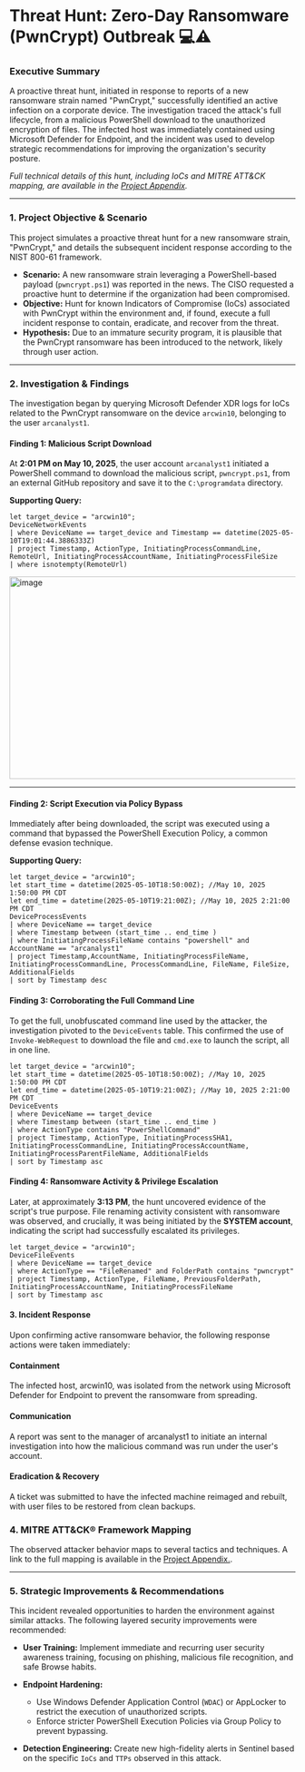 # Threat Hunt: Zero-Day Ransomware (PwnCrypt) Outbreak 💻⚠️

### Executive Summary
A proactive threat hunt, initiated in response to reports of a new ransomware strain named "PwnCrypt," successfully identified an active infection on a corporate device. The investigation traced the attack's full lifecycle, from a malicious PowerShell download to the unauthorized encryption of files. The infected host was immediately contained using Microsoft Defender for Endpoint, and the incident was used to develop strategic recommendations for improving the organization's security posture.

*Full technical details of this hunt, including IoCs and MITRE ATT&CK mapping, are available in the [Project Appendix](https://github.com/jorjuarez/Cybersecurity-Portfolio-Public/tree/main/PwnCrypt%20Ransomware%20Project%20Appendix).*

---

### 1. Project Objective & Scenario

This project simulates a proactive threat hunt for a new ransomware strain, "PwnCrypt," and details the subsequent incident response according to the NIST 800-61 framework.

* **Scenario:** A new ransomware strain leveraging a PowerShell-based payload (`pwncrypt.ps1`) was reported in the news. The CISO requested a proactive hunt to determine if the organization had been compromised.
* **Objective:** Hunt for known Indicators of Compromise (IoCs) associated with PwnCrypt within the environment and, if found, execute a full incident response to contain, eradicate, and recover from the threat.
* **Hypothesis:** Due to an immature security program, it is plausible that the PwnCrypt ransomware has been introduced to the network, likely through user action.

---

### 2. Investigation & Findings

The investigation began by querying Microsoft Defender XDR logs for IoCs related to the PwnCrypt ransomware on the device `arcwin10`, belonging to the user `arcanalyst1`.

#### Finding 1: Malicious Script Download
At **2:01 PM on May 10, 2025**, the user account `arcanalyst1` initiated a PowerShell command to download the malicious script, `pwncrypt.ps1`, from an external GitHub repository and save it to the `C:\programdata` directory.

**Supporting Query:**
```kql
let target_device = "arcwin10";
DeviceNetworkEvents
| where DeviceName == target_device and Timestamp == datetime(2025-05-10T19:01:44.3886333Z)
| project Timestamp, ActionType, InitiatingProcessCommandLine, RemoteUrl, InitiatingProcessAccountName, InitiatingProcessFileSize
| where isnotempty(RemoteUrl)
```
<img width="912" height="357" alt="image" src="https://github.com/user-attachments/assets/7c1f7754-d348-4596-b730-b3e1bf6b417c" />

---

#### Finding 2: Script Execution via Policy Bypass
Immediately after being downloaded, the script was executed using a command that bypassed the PowerShell Execution Policy, a common defense evasion technique.

**Supporting Query:**
```kql
let target_device = "arcwin10";
let start_time = datetime(2025-05-10T18:50:00Z); //May 10, 2025 1:50:00 PM CDT
let end_time = datetime(2025-05-10T19:21:00Z); //May 10, 2025 2:21:00 PM CDT
DeviceProcessEvents
| where DeviceName == target_device
| where Timestamp between (start_time .. end_time )
| where InitiatingProcessFileName contains "powershell" and AccountName == "arcanalyst1"
| project Timestamp,AccountName, InitiatingProcessFileName, InitiatingProcessCommandLine, ProcessCommandLine, FileName, FileSize, AdditionalFields
| sort by Timestamp desc
```
#### Finding 3: Corroborating the Full Command Line
To get the full, unobfuscated command line used by the attacker, the investigation pivoted to the `DeviceEvents` table. This confirmed the use of `Invoke-WebRequest` to download the file and `cmd.exe` to launch the script, all in one line.
```kql
let target_device = "arcwin10";
let start_time = datetime(2025-05-10T18:50:00Z); //May 10, 2025 1:50:00 PM CDT
let end_time = datetime(2025-05-10T19:21:00Z); //May 10, 2025 2:21:00 PM CDT
DeviceEvents
| where DeviceName == target_device
| where Timestamp between (start_time .. end_time )
| where ActionType contains "PowerShellCommand"
| project Timestamp, ActionType, InitiatingProcessSHA1, InitiatingProcessCommandLine, InitiatingProcessAccountName, InitiatingProcessParentFileName, AdditionalFields
| sort by Timestamp asc
```
#### Finding 4: Ransomware Activity & Privilege Escalation 
Later, at approximately **3:13 PM**, the hunt uncovered evidence of the script's true purpose. File renaming activity consistent with ransomware was observed, and crucially, it was being initiated by the **SYSTEM account**, indicating the script had successfully escalated its privileges.

```kql
let target_device = "arcwin10";
DeviceFileEvents
| where DeviceName == target_device
| where ActionType == "FileRenamed" and FolderPath contains "pwncrypt"
| project Timestamp, ActionType, FileName, PreviousFolderPath, InitiatingProcessAccountName, InitiatingProcessFileName
| sort by Timestamp asc
```

#### 3. Incident Response
Upon confirming active ransomware behavior, the following response actions were taken immediately:

#### Containment
The infected host, arcwin10, was isolated from the network using Microsoft Defender for Endpoint to prevent the ransomware from spreading.

#### Communication
A report was sent to the manager of arcanalyst1 to initiate an internal investigation into how the malicious command was run under the user's account.

#### Eradication & Recovery
A ticket was submitted to have the infected machine reimaged and rebuilt, with user files to be restored from clean backups.

### 4. MITRE ATT&CK® Framework Mapping
The observed attacker behavior maps to several tactics and techniques. A link to the full mapping is available in the [Project Appendix.](https://github.com/jorjuarez/Cybersecurity-Portfolio-Public/tree/main/PwnCrypt%20Ransomware%20Project%20Appendix#mitre-attck-framework).

---
### 5. Strategic Improvements & Recommendations
This incident revealed opportunities to harden the environment against similar attacks. The following layered security improvements were recommended:

* **User Training:** Implement immediate and recurring user security awareness training, focusing on phishing, malicious file recognition, and safe Browse habits.

* **Endpoint Hardening:**
    * Use Windows Defender Application Control (`WDAC`) or AppLocker to restrict the execution of unauthorized scripts.
    * Enforce stricter PowerShell Execution Policies via Group Policy to prevent bypassing.

* **Detection Engineering:** Create new high-fidelity alerts in Sentinel based on the specific `IoCs` and `TTPs` observed in this attack.


